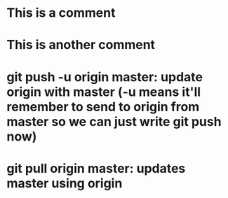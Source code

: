 # This is a comment

# This is another comment

# git push -u origin master: update origin with master (-u means it'll remember to send to origin from master so we can just write git push now)

# git pull origin master: updates master using origin